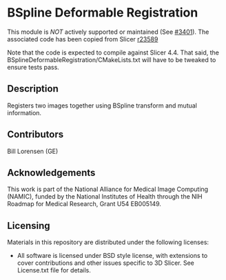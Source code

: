 BSpline Deformable Registration
===============================

This module is _NOT_ actively supported or maintained (See [#3401](http://na-mic.org/Mantis/view.php?id=3401)).
The associated code has been copied from Slicer [r23589](http://viewvc.slicer.org/viewvc.cgi/Slicer4?view=revision&revision=23589)

Note that the code is expected to compile against Slicer 4.4. That said, 
the BSplineDeformableRegistration/CMakeLists.txt will have to be tweaked to ensure tests pass.

Description
-----------

Registers two images together using BSpline transform and mutual information.

Contributors
------------

Bill Lorensen (GE)

Acknowledgements
----------------

This work is part of the National Alliance for Medical Image Computing (NAMIC), funded by the National Institutes of Health through the NIH Roadmap for Medical Research, Grant U54 EB005149.

Licensing
---------
Materials in this repository are distributed under the following licenses:

* All software is licensed under BSD style license, with extensions to cover
contributions and other issues specific to 3D Slicer. 
See License.txt file for details.
